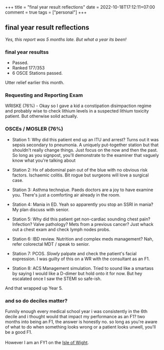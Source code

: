 +++
title = "final year result reflections"
date = 2022-10-18T17:12:11+07:00
comment = true
tags = ["personal"]
+++

## final year result reflections
*Yes, this report was 5 months late. But what a year its been!*

### final year resultss
- Passed.
- Ranked 177/353
- 6 OSCE Stations passed.

Utter relief earlier this month.

### Requesting and Reporting Exam
WRISKE (76%) - Okay so I gave a kid a constipation disimpaction regime and probably wise to check lithium levels in a suspected lithium toxicity patient. But otherwise solid actually.

### OSCEs / MOSLER (76%)
- Station 1: Why did this patient end up an ITU and arrest? Turns out it was sepsis secondary to pneumonia. A uniquely put-together station but that shouldn't really change things. Just focus on the now and then the past. So long as you signpost, you'll demonstrate to the examiner that vaguely know what you're talking about

  

- Station 2: Hx of abdominal pain out of the blue with no obvious risk factors. Ischaemic colitis. Bit rogue but surgeons will love a surgical case.

  

- Station 3: Asthma technqiue. Paeds doctors are a joy to have examine you. There's just a comforting air already in the room.

  

- Station 4: Mania in ED. Yeah so apparently you stop an SSRI in mania? My plan discuss with senior.

  

- Station 5: Why did this patient get non-cardiac sounding chest pain? Infection? Valve pathology? Mets from a previous cancer? Just whack out a chest exam and check lymph nodes probs.

  

- Station 6: IBD review. Nutrition and complex meds management? Nah, refer colorectal MDT / speak to senior.

  

- Station 7: PCOS. *Slowly* palpate and check the patient's facial expression. I was guilty of this on a WR with the consultant as an F1.

  

- Station 8: ACS Management simulation. Tried to sound like a smartass by saying I would like a D-dimer but hold onto it for now. But hey escalated once I saw the STEMI so safe-ish.

  

And that wrapped up Year 5.

  
### and so do deciles matter?
Funnily enough every medical school year i was consistently in the 6th decile and i thought would that impact my performance as an F1? two months into being an F1, the answer is honestly no. so long as you're aware of what to do when something looks wrong or a patient looks unwell, you'll be a good F1.
\
\
However I am an FY1 on the [Isle of Wight](/posts/isle-of-wight).
  
